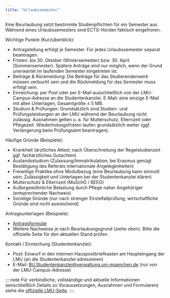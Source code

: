 ```yaml
---
title: "Urlaubssemester"
---
```


Eine Beurlaubung setzt bestimmte Studienpflichten für ein Semester aus. Während eines Urlaubssemesters sind ECTS-Hürden faktisch eingefroren.

Wichtige Punkte (Kurzüberblick):

- Antragstellung erfolgt je Semester. Für jedes Urlaubssemester separat beantragen.
- Fristen: bis 30. Oktober (Wintersemester) bzw. 30. April (Sommersemester). Spätere Anträge sind nur möglich, wenn der Grund unerwartet im laufenden Semester eingetreten ist.
- Beiträge & Rückmeldung: Die Beiträge für das Studierendenwerk müssen verbucht sein und die Rückmeldung für das Semester muss erfolgt sein.
- Einreichung: per Post oder per E-Mail ausschließlich von der LMU-Campus-Adresse an die Studentenkanzlei. E-Mail: eine einzige E-Mail mit allen Unterlagen, Gesamtgröße ≤ 5 MB.
- Studium & Prüfungen: Grundsätzlich sind Studien- und Prüfungsleistungen an der LMU während der Beurlaubung nicht zulässig. Ausnahmen gelten u. a. für Mutterschutz, Elternzeit oder Pflegezeit. Wiederholungsfristen laufen grundsätzlich weiter (ggf. Verlängerung beim Prüfungsamt beantragen).

Häufige Gründe (Beispiele):

- Krankheit (ärztliches Attest; nach Überschreitung der Regelstudienzeit ggf. fachärztliches Gutachten)
- Auslandsstudium (Zulassung/Immatrikulation; bei Erasmus genügt Bestätigung des Referats Internationale Angelegenheiten)
- Freiwillige Praktika ohne Modulbezug (eine Beurlaubung kann sinnvoll sein; Zulässigkeit und Unterlagen bei der Studentenkanzlei klären)
- Mutterschutz & Elternzeit (MuSchG / BEEG)
- Außergewöhnliche Belastung durch Pflege naher Angehöriger (entsprechender Nachweis)
- Sonstige Gründe (nur nach strenger Einzelfallprüfung; wirtschaftliche Gründe sind nicht ausreichend)

Antragsunterlagen (Beispiele):

- [Antragsformular](https://cms-cdn.lmu.de/media/lmu/downloads/studentenkanzlei/antrag_beurlaubung-mit-studiengangsangaben_zweisprachig.pdf)
- Weitere Nachweise je nach Beurlaubungsgrund (siehe oben). Bitte die offizielle Seite für den aktuellen Stand prüfen.

Kontakt / Einreichung (Studentenkanzlei):

- Post: Einwurf in den internen Hauspostbriefkasten am Haupteingang der LMU (an die Studentenkanzlei adressieren)
- E-Mail: BU.Studentenkanzlei@verwaltung.uni-muenchen.de (nur von der LMU-Campus-Adresse)

::::note
Für verbindliche, vollständige und aktuelle Informationen (einschließlich Details zu Voraussetzungen, Ausnahmen und Formularen) siehe die [offizielle LMU-Seite](https://www.lmu.de/de/workspace-fuer-studierende/1x1-des-studiums/beurlaubung-vom-studium/).
::::
